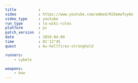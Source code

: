 ```yaml
---
title          :
video          : https://www.youtube.com/embed/RI9amwTxy6o
video_type     : youtube
run_type       : ta-wiki-rules
platform       : pc
patch_version  :
date           : 2019-04-09
time           : 01'12"45
quest          : 8★-hellfires-stronghold

runners:
    - cybele

weapons:
    - bow
---
```

